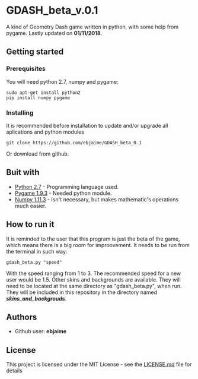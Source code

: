 # GDASH_beta_v.0.1
A kind of Geometry Dash game written in python, with some help from pygame.
Lastly updated on **01/11/2018**.

## Getting started
### Prerequisites
You will need python 2.7, numpy and pygame:
```
sudo apt-get install python2
pip install numpy pygame
```
### Installing 
It is recommended before installation to update and/or upgrade all aplications and python modules
```
git clone https://github.com/ebjaime/GDASH_beta_0.1
```
Or download from github.
## Buit with
* [Python 2.7](https://www.python.org/download/releases/2.0/) - Programming language used.
* [Pygame 1.9.3](https://pypi.python.org/pypi/Pygame) - Needed python module.
* [Numpy 1.11.3](https://pypi.python.org/pypi/numpy/1.11.3) - Isn't necessary, but makes mathematic's operations much easier.

## How to run it
It is reminded to the user that this program is just the beta of the game, which means there is a big room for improovement.
It needs to be run from the terminal in such way:
```
gdash_beta.py "speed"
```
With the speed ranging from 1 to 3. The recommended speed for a new user would be 1.5.
Other skins and backgrounds are available. They will need to be located at the same directory as "gdash_beta.py", when run.
They will be included in this repository in the directory named **_skins_and_backgrouds_**.

## Authors
* Github user: **ebjaime**
## License
This project is licensed under the MIT License - see the [LICENSE.md](LICENSE.md) file for details

